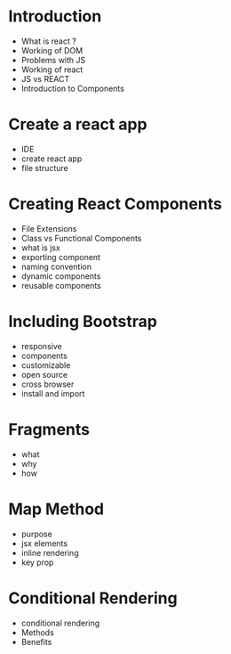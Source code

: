 # Introduction

- What is react ?
- Working of DOM
- Problems with JS
- Working of react
- JS vs REACT
- Introduction to Components

# Create a react app

- IDE
- create react app
- file structure

# Creating React Components

- File Extensions
- Class vs Functional Components
- what is jsx
- exporting component
- naming convention
- dynamic components
- reusable components

# Including Bootstrap
- responsive
- components
- customizable
- open source
- cross browser
- install and import

# Fragments
- what 
- why
- how

# Map Method
- purpose
- jsx elements
- inline rendering
- key prop

# Conditional Rendering
- conditional rendering
- Methods
- Benefits
